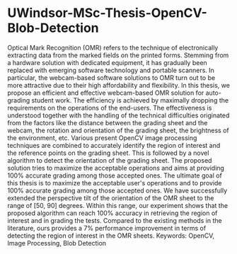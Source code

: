# UWindsor-MSc-Thesis-OpenCV-Blob-Detection
Optical Mark Recognition (OMR) refers to the technique of electronically extracting data from the marked fields on the printed forms. Stemming from a hardware solution with dedicated equipment, it has gradually been replaced with emerging software technology and portable scanners. In particular, the webcam-based software solutions to OMR turn out to be more attractive due to their high affordability and flexibility. 
In this thesis, we propose an efficient and effective webcam-based OMR solution for auto-grading student work. The efficiency is achieved by maximally dropping the requirements on the operations of the end-users. The effectiveness is understood together with the handling of the technical difficulties originated from the factors like the distance between the grading sheet and the webcam, the rotation and orientation of the grading sheet, the brightness of the environment, etc. Various present OpenCV image processing techniques are combined to accurately identify the region of interest and the reference points on the grading sheet. This is followed by a novel algorithm to detect the orientation of the grading sheet. The proposed solution tries to maximize the acceptable operations and aims at providing 100% accurate grading among those accepted ones. 
The ultimate goal of this thesis is to maximize the acceptable user's operations and to provide 100% accurate grading among those accepted ones. We have successfully extended the perspective tilt of the orientation of the OMR sheet to the range of [50, 90] degrees. Within this range, our experiment shows that the proposed algorithm can reach 100% accuracy in retrieving the region of interest and in grading the tests. Compared to the existing methods in the literature, ours provides a 7% performance improvement in terms of detecting the region of interest in the OMR sheets.
Keywords: OpenCV, Image Processing, Blob Detection
